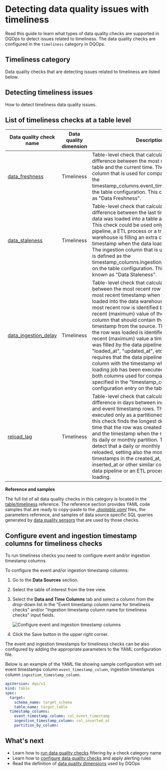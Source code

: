 # Detecting data quality issues with timeliness
Read this guide to learn what types of data quality checks are supported in DQOps to detect issues related to timeliness.
The data quality checks are configured in the `timeliness` category in DQOps.

## Timeliness category
Data quality checks that are detecting issues related to timeliness are listed below.

## Detecting timeliness issues
How to detect timeliness data quality issues.

## List of timeliness checks at a table level
| Data quality check name | Data quality dimension | Description | Standard check |
|-------------------------|------------------------|-------------|-------|
|[data_freshness](../../checks/table/timeliness/data-freshness.md)|Timeliness|Table-level check that calculates the time difference between the most recent row in the table and the current time. The timestamp column that is used for comparison is defined as the timestamp_columns.event_timestamp_column on the table configuration. This check is also known as &quot;Data Freshness&quot;.|:material-check-bold:|
|[data_staleness](../../checks/table/timeliness/data-staleness.md)|Timeliness|Table-level check that calculates the time difference between the last timestamp when any data was loaded into a table and the current time. This check could be used only when the data pipeline, a ETL process or a trigger in the data warehouse is filling an extra column with the timestamp when the data loading job was loaded. The ingestion column that is used for comparison is defined as the timestamp_columns.ingestion_timestamp_column on the table configuration. This check is also known as &quot;Data Staleness&quot;.| |
|[data_ingestion_delay](../../checks/table/timeliness/data-ingestion-delay.md)|Timeliness|Table-level check that calculates time difference between the most recent row in the table and the most recent timestamp when the last row was loaded into the data warehouse / data lake. The most recent row is identified by finding the most recent (maximum) value of the timestamp column that should contain the last modification timestamp from the source. The timestamp when the row was loaded is identified by the most recent (maximum) value a timestamp column that was filled by the data pipeline, for example: &quot;loaded_at&quot;, &quot;updated_at&quot;, etc. This check requires that the data pipeline is filling an extra column with the timestamp when the data loading job has been executed. The names of both columns used for comparison should be specified in the &quot;timestamp_columns&quot; configuration entry on the table.| |
|[reload_lag](../../checks/table/timeliness/reload-lag.md)|Timeliness|Table-level check that calculates maximum difference in days between ingestion timestamp and event timestamp rows. This check should be executed only as a partitioned check because this check finds the longest delay between the time that the row was created in the data source and the timestamp when the row was loaded into its daily or monthly partition. This check will detect that a daily or monthly partition was reloaded, setting also the most recent timestamps in the created_at, loaded_at, inserted_at or other similar columns filled by the data pipeline or an ETL process during data loading.| |


**Reference and samples**

The full list of all data quality checks in this category is located in the [table/timeliness](../../checks/table/timeliness/index.md) reference.
The reference section provides YAML code samples that are ready to copy-paste to the [*.dqotable.yaml*](../../reference/yaml/TableYaml.md) files,
the parameters reference, and samples of data source specific SQL queries generated by [data quality sensors](../definition-of-data-quality-sensors.md)
that are used by those checks.

## Configure event and ingestion timestamp columns for timeliness checks

To run timeliness checks you need to configure event and/or ingestion timestamp columns.

To configure the event and/or ingestion timestamp columns:

1. Go to the **Data Sources** section.

2. Select the table of interest from the tree view.

3. Select the **Data and Time Columns** tab and select a column from the drop-down list in the "Event timestamp column name
   for timeliness checks" and/or "Ingestion timestamp column name for timeliness checks" input fields.

    ![Configure event and ingestion timestamp columns](https://dqops.com/docs/images/working-with-dqo/run-data-quality-checks/event-and-ingestion-columns-configuration-for-timeliness-checks.png)

4. Click the Save button in the upper right corner.

The event and ingestion timestamps for timeliness checks can be also configured by adding
the appropriate parameters to the YAML configuration file.

Below is an example of the YAML file showing sample configuration with set event timestamps column `event_timestamp_column`,
ingestion timestamps column `ingestion_timestamp_column`.

``` yaml hl_lines="7-9"
apiVersion: dqo/v1
kind: table
spec:
  target:
    schema_name: target_schema
    table_name: target_table
  timestamp_columns:
    event_timestamp_column: col_event_timestamp
    ingestion_timestamp_column: col_inserted_at
    partition_by_column: 
```

## What's next
- Learn how to [run data quality checks](../running-data-quality-checks.md#targeting-a-category-of-checks) filtering by a check category name
- Learn how to [configure data quality checks](../configuring-data-quality-checks-and-rules.md) and apply alerting rules
- Read the definition of [data quality dimensions](../data-quality-dimensions.md) used by DQOps
